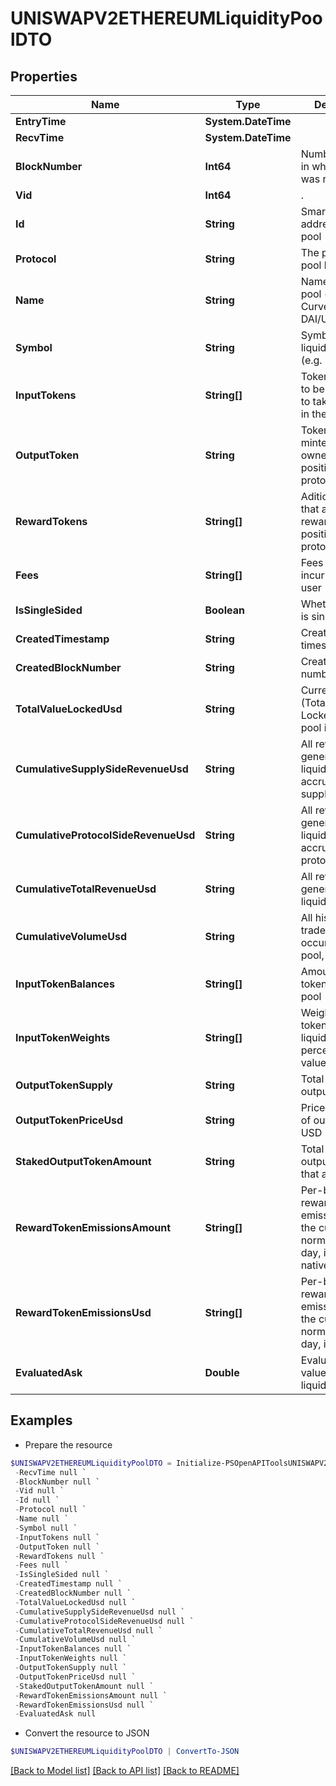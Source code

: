 # UNISWAPV2ETHEREUMLiquidityPoolDTO
## Properties

Name | Type | Description | Notes
------------ | ------------- | ------------- | -------------
**EntryTime** | **System.DateTime** |  | [optional] 
**RecvTime** | **System.DateTime** |  | [optional] 
**BlockNumber** | **Int64** | Number of block in which entity was recorded. | [optional] 
**Vid** | **Int64** | . | [optional] 
**Id** | **String** | Smart contract address of the pool | [optional] 
**Protocol** | **String** | The protocol this pool belongs to | [optional] 
**Name** | **String** | Name of liquidity pool (e.g. Curve.fi DAI/USDC/USDT) | [optional] 
**Symbol** | **String** | Symbol of liquidity pool (e.g. 3CRV) | [optional] 
**InputTokens** | **String[]** | Tokens that need to be deposited to take a position in the protocol | [optional] 
**OutputToken** | **String** | Token that is minted to track ownership of position in protocol | [optional] 
**RewardTokens** | **String[]** | Aditional tokens that are given as reward for position in a protocol | [optional] 
**Fees** | **String[]** | Fees per trade incurred to the user | [optional] 
**IsSingleSided** | **Boolean** | Whether this pool is single-sided | [optional] 
**CreatedTimestamp** | **String** | Creation timestamp | [optional] 
**CreatedBlockNumber** | **String** | Creation block number | [optional] 
**TotalValueLockedUsd** | **String** | Current TVL (Total Value Locked) of this pool in USD | [optional] 
**CumulativeSupplySideRevenueUsd** | **String** | All revenue generated by the liquidity pool, accrued to the supply side | [optional] 
**CumulativeProtocolSideRevenueUsd** | **String** | All revenue generated by the liquidity pool, accrued to the protocol | [optional] 
**CumulativeTotalRevenueUsd** | **String** | All revenue generated by the liquidity pool | [optional] 
**CumulativeVolumeUsd** | **String** | All historical trade volume occurred in this pool, in USD | [optional] 
**InputTokenBalances** | **String[]** | Amount of input tokens in the pool | [optional] 
**InputTokenWeights** | **String[]** | Weights of input tokens in the liquidity pool in percentage values | [optional] 
**OutputTokenSupply** | **String** | Total supply of output token | [optional] 
**OutputTokenPriceUsd** | **String** | Price per share of output token in USD | [optional] 
**StakedOutputTokenAmount** | **String** | Total supply of output tokens that are staked | [optional] 
**RewardTokenEmissionsAmount** | **String[]** | Per-block reward token emission as of the current block normalized to a day, in token&#39;s native amount | [optional] 
**RewardTokenEmissionsUsd** | **String[]** | Per-block reward token emission as of the current block normalized to a day, in USD value | [optional] 
**EvaluatedAsk** | **Double** | Evaluated ask value of the liquidity pool. | [optional] [readonly] 

## Examples

- Prepare the resource
```powershell
$UNISWAPV2ETHEREUMLiquidityPoolDTO = Initialize-PSOpenAPIToolsUNISWAPV2ETHEREUMLiquidityPoolDTO  -EntryTime null `
 -RecvTime null `
 -BlockNumber null `
 -Vid null `
 -Id null `
 -Protocol null `
 -Name null `
 -Symbol null `
 -InputTokens null `
 -OutputToken null `
 -RewardTokens null `
 -Fees null `
 -IsSingleSided null `
 -CreatedTimestamp null `
 -CreatedBlockNumber null `
 -TotalValueLockedUsd null `
 -CumulativeSupplySideRevenueUsd null `
 -CumulativeProtocolSideRevenueUsd null `
 -CumulativeTotalRevenueUsd null `
 -CumulativeVolumeUsd null `
 -InputTokenBalances null `
 -InputTokenWeights null `
 -OutputTokenSupply null `
 -OutputTokenPriceUsd null `
 -StakedOutputTokenAmount null `
 -RewardTokenEmissionsAmount null `
 -RewardTokenEmissionsUsd null `
 -EvaluatedAsk null
```

- Convert the resource to JSON
```powershell
$UNISWAPV2ETHEREUMLiquidityPoolDTO | ConvertTo-JSON
```

[[Back to Model list]](../README.md#documentation-for-models) [[Back to API list]](../README.md#documentation-for-api-endpoints) [[Back to README]](../README.md)

